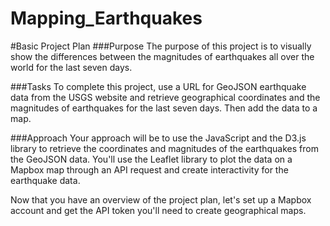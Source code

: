 # Mapping_Earthquakes

#Basic Project Plan
###Purpose
The purpose of this project is to visually show the differences between the magnitudes of earthquakes all over the world for the last seven days.

###Tasks
To complete this project, use a URL for GeoJSON earthquake data from the USGS website and retrieve geographical coordinates and the magnitudes of earthquakes for the last seven days. Then add the data to a map.

###Approach
Your approach will be to use the JavaScript and the D3.js library to retrieve the coordinates and magnitudes of the earthquakes from the GeoJSON data. You'll use the Leaflet library to plot the data on a Mapbox map through an API request and create interactivity for the earthquake data.

Now that you have an overview of the project plan, let's set up a Mapbox account and get the API token you'll need to create geographical maps.

